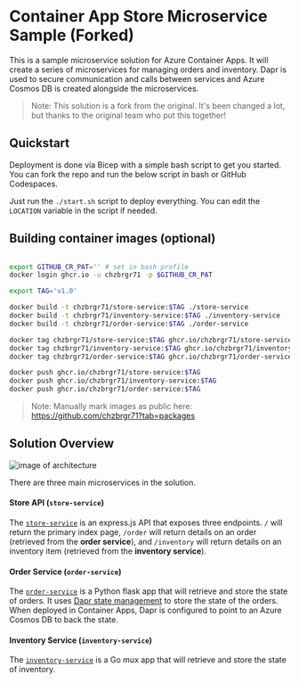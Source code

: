 # Container App Store Microservice Sample (Forked)

This is a sample microservice solution for Azure Container Apps.  It will create a series of microservices for managing orders and inventory. Dapr is used to secure communication and calls between services and Azure Cosmos DB is created alongside the microservices.

> Note: This solution is a fork from the original. It's been changed a lot, but thanks to the original team who put this together!


## Quickstart

Deployment is done via Bicep with a simple bash script to get you started. You can fork the repo and run the below script in bash or GitHub Codespaces. 

Just run the `./start.sh` script to deploy everything. You can edit the `LOCATION` variable in the script if needed.


## Building container images (optional)

```bash

export GITHUB_CR_PAT='' # set in bash profile
docker login ghcr.io -u chzbrgr71 -p $GITHUB_CR_PAT

export TAG='v1.0'

docker build -t chzbrgr71/store-service:$TAG ./store-service
docker build -t chzbrgr71/inventory-service:$TAG ./inventory-service
docker build -t chzbrgr71/order-service:$TAG ./order-service

docker tag chzbrgr71/store-service:$TAG ghcr.io/chzbrgr71/store-service:$TAG
docker tag chzbrgr71/inventory-service:$TAG ghcr.io/chzbrgr71/inventory-service:$TAG
docker tag chzbrgr71/order-service:$TAG ghcr.io/chzbrgr71/order-service:$TAG

docker push ghcr.io/chzbrgr71/store-service:$TAG
docker push ghcr.io/chzbrgr71/inventory-service:$TAG
docker push ghcr.io/chzbrgr71/order-service:$TAG

```

> Note: Manually mark images as public here: https://github.com/chzbrgr71?tab=packages


## Solution Overview

![image of architecture](./assets/arch.png)

There are three main microservices in the solution.  

#### Store API (`store-service`)
The [`store-service`](./store-service) is an express.js API that exposes three endpoints.  `/` will return the primary index page, `/order` will return details on an order (retrieved from the **order service**), and `/inventory` will return details on an inventory item (retrieved from the **inventory service**).

#### Order Service (`order-service`)
The [`order-service`](./order-service) is a Python flask app that will retrieve and store the state of orders.  It uses [Dapr state management](https://docs.dapr.io/developing-applications/building-blocks/state-management/state-management-overview/) to store the state of the orders.  When deployed in Container Apps, Dapr is configured to point to an Azure Cosmos DB to back the state. 

#### Inventory Service (`inventory-service`)
The [`inventory-service`](./inventory-service) is a Go mux app that will retrieve and store the state of inventory.

